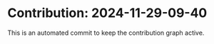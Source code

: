 # Contribution: 2024-11-29-09-40
This is an automated commit to keep the contribution graph active.
